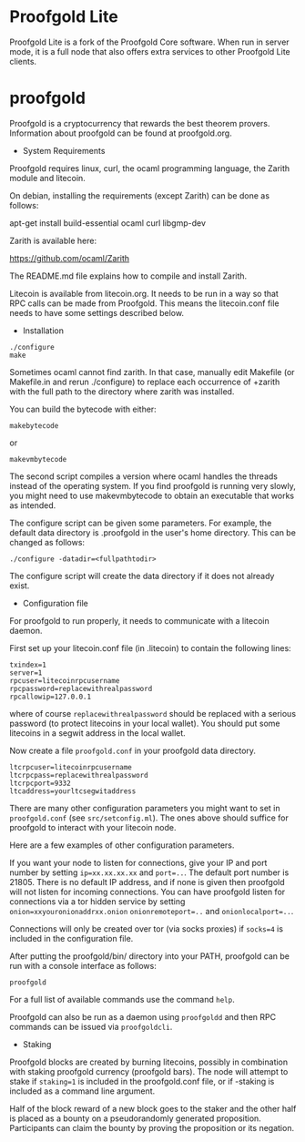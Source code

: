 # Proofgold Lite

Proofgold Lite is a fork of the Proofgold Core software.
When run in server mode, it is a full node that also offers
extra services to other Proofgold Lite clients.

# proofgold

Proofgold is a cryptocurrency that rewards the best theorem provers.
Information about proofgold can be found at proofgold.org.

* System Requirements

Proofgold requires linux, curl, the ocaml programming language, the Zarith module
and litecoin.

On debian, installing the requirements (except Zarith) can be done as follows:

apt-get install build-essential ocaml curl libgmp-dev

Zarith is available here:

https://github.com/ocaml/Zarith

The README.md file explains how to compile and install Zarith.

Litecoin is available from litecoin.org. It needs to be run in a way
so that RPC calls can be made from Proofgold. This means the litecoin.conf
file needs to have some settings described below.

* Installation

```
./configure
make
```

Sometimes ocaml cannot find zarith. In that case, manually
edit Makefile (or Makefile.in and rerun ./configure)
to replace each occurrence of +zarith with the full path
to the directory where zarith was installed.

You can build the bytecode with either:

```
makebytecode
```

or

```
makevmbytecode
```

The second script compiles a version where ocaml
handles the threads instead of the operating system.
If you find proofgold is running very slowly,
you might need to use makevmbytecode to obtain
an executable that works as intended.

The configure script can be given some parameters.
For example, the default data directory is .proofgold in the
user's home directory. This can be changed as follows:

```
./configure -datadir=<fullpathtodir>
```

The configure script will create the data directory if it does not already exist.

* Configuration file

For proofgold to run properly, it needs to communicate with a litecoin daemon.

First set up your litecoin.conf file (in .litecoin) to contain the following lines:

```
txindex=1
server=1
rpcuser=litecoinrpcusername
rpcpassword=replacewithrealpassword
rpcallowip=127.0.0.1
```

where of course `replacewithrealpassword` should be replaced with a
serious password (to protect litecoins in your local wallet).
You should put some litecoins in a segwit address in the local wallet.

Now create a file `proofgold.conf` in your proofgold data directory.

```
ltcrpcuser=litecoinrpcusername
ltcrpcpass=replacewithrealpassword
ltcrpcport=9332
ltcaddress=yourltcsegwitaddress
```

There are many other configuration parameters you might want to set
in `proofgold.conf` (see `src/setconfig.ml`).  The ones above should suffice for proofgold
to interact with your litecoin node.

Here are a few examples of other configuration parameters.

If you want your node to listen for connections, give your IP and port
number by setting `ip=xx.xx.xx.xx` and `port=..`. The default port
number is 21805. There is no default IP address, and if none is given
then proofgold will not listen for incoming connections. You can have
proofgold listen for connections via a tor hidden service by setting
`onion=xxyouronionaddrxx.onion` `onionremoteport=..` and
`onionlocalport=..`.

Connections will only be created over tor (via socks proxies) if
`socks=4` is included in the configuration file.

After putting the proofgold/bin/ directory into your PATH,
proofgold can be run with a console interface as follows:

```
proofgold
```

For a full list of available commands use the command `help`.

Proofgold can also be run as a daemon using `proofgoldd`
and then RPC commands can be issued via `proofgoldcli`.

* Staking

Proofgold blocks are created by burning litecoins, possibly in
combination with staking proofgold currency (proofgold bars).  The
node will attempt to stake if `staking=1` is included in the
proofgold.conf file, or if -staking is included as a command line
argument.

Half of the block reward of a new block goes to the staker
and the other half is placed as a bounty on a pseudorandomly
generated proposition. Participants can claim the bounty
by proving the proposition or its negation.
